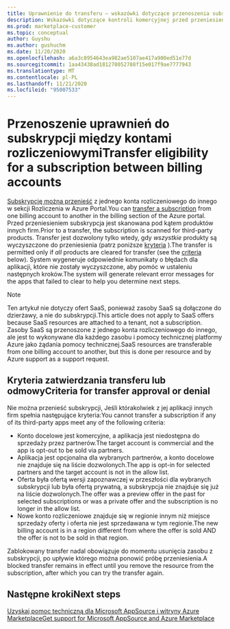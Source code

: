 ```yaml
---
title: Uprawnienie do transferu — wskazówki dotyczące przenoszenia subskrypcji między kontami rozliczeniowymi, Azure Marketplace
description: Wskazówki dotyczące kontroli komercyjnej przed przeniesieniem subskrypcji między kontami rozliczeń w Azure Portal.
ms.prod: marketplace-customer
ms.topic: conceptual
author: Guyshu
ms.author: gushuchm
ms.date: 11/20/2020
ms.openlocfilehash: a6a3c8954643ea982ae5107ae417a900ed51e77d
ms.sourcegitcommit: 1aa43438ad181278052788f15e017f9ae7777943
ms.translationtype: MT
ms.contentlocale: pl-PL
ms.lasthandoff: 11/21/2020
ms.locfileid: "95007533"
---
```

# <a name="transfer-eligibility-for-a-subscription-between-billing-accounts"></a><span data-ttu-id="5b217-103">Przenoszenie uprawnień do subskrypcji między kontami rozliczeniowymi</span><span class="sxs-lookup"><span data-stu-id="5b217-103">Transfer eligibility for a subscription between billing accounts</span></span>

<span data-ttu-id="5b217-104">[Subskrypcję można przenieść](/azure/cost-management-billing/understand/subscription-transfer) z jednego konta rozliczeniowego do innego w sekcji Rozliczenia w Azure Portal.</span><span class="sxs-lookup"><span data-stu-id="5b217-104">You can [transfer a subscription](/azure/cost-management-billing/understand/subscription-transfer) from one billing account to another in the billing section of the Azure portal.</span></span> <span data-ttu-id="5b217-105">Przed przeniesieniem subskrypcja jest skanowana pod kątem produktów innych firm.</span><span class="sxs-lookup"><span data-stu-id="5b217-105">Prior to a transfer, the subscription is scanned for third-party products.</span></span> <span data-ttu-id="5b217-106">Transfer jest dozwolony tylko wtedy, gdy *wszystkie* produkty są wyczyszczone do przeniesienia (patrz poniższe [kryteria](#criteria-for-transfer-approval-or-denial) ).</span><span class="sxs-lookup"><span data-stu-id="5b217-106">The transfer is permitted only if *all* products are cleared for transfer (see the [criteria](#criteria-for-transfer-approval-or-denial) below).</span></span> <span data-ttu-id="5b217-107">System wygeneruje odpowiednie komunikaty o błędach dla aplikacji, które nie zostały wyczyszczone, aby pomóc w ustaleniu następnych kroków.</span><span class="sxs-lookup"><span data-stu-id="5b217-107">The system will generate relevant error messages for the apps that failed to clear to help you determine next steps.</span></span>

> [!NOTE]
> <span data-ttu-id="5b217-108">Ten artykuł nie dotyczy ofert SaaS, ponieważ zasoby SaaS są dołączone do dzierżawy, a nie do subskrypcji.</span><span class="sxs-lookup"><span data-stu-id="5b217-108">This article does not apply to SaaS offers because SaaS resources are attached to a tenant, not a subscription.</span></span> <span data-ttu-id="5b217-109">Zasoby SaaS są przenoszone z jednego konta rozliczeniowego do innego, ale jest to wykonywane dla każdego zasobu i pomocy technicznej platformy Azure jako żądania pomocy technicznej.</span><span class="sxs-lookup"><span data-stu-id="5b217-109">SaaS resources are transferable from one billing account to another, but this is done per resource and by Azure support as a support request.</span></span>

## <a name="criteria-for-transfer-approval-or-denial"></a><span data-ttu-id="5b217-110">Kryteria zatwierdzania transferu lub odmowy</span><span class="sxs-lookup"><span data-stu-id="5b217-110">Criteria for transfer approval or denial</span></span>

<span data-ttu-id="5b217-111">Nie można przenieść subskrypcji, Jeśli którakolwiek z jej aplikacji innych firm spełnia następujące kryteria:</span><span class="sxs-lookup"><span data-stu-id="5b217-111">You cannot transfer a subscription if any of its third-party apps meet any of the following criteria:</span></span>

- <span data-ttu-id="5b217-112">Konto docelowe jest komercyjne, a aplikacja jest niedostępna do sprzedaży przez partnerów.</span><span class="sxs-lookup"><span data-stu-id="5b217-112">The target account is commercial and the app is opt-out to be sold via partners.</span></span>
- <span data-ttu-id="5b217-113">Aplikacja jest opcjonalna dla wybranych partnerów, a konto docelowe nie znajduje się na liście dozwolonych.</span><span class="sxs-lookup"><span data-stu-id="5b217-113">The app is opt-in for selected partners and the target account is not in the allow list.</span></span>
- <span data-ttu-id="5b217-114">Oferta była ofertą wersji zapoznawczej w przeszłości dla wybranych subskrypcji lub była ofertą prywatną, a subskrypcja nie znajduje się już na liście dozwolonych.</span><span class="sxs-lookup"><span data-stu-id="5b217-114">The offer was a preview offer in the past for selected subscriptions or was a private offer and the subscription is no longer in the allow list.</span></span>
- <span data-ttu-id="5b217-115">Nowe konto rozliczeniowe znajduje się w regionie innym niż miejsce sprzedaży oferty i oferta nie jest sprzedawana w tym regionie.</span><span class="sxs-lookup"><span data-stu-id="5b217-115">The new billing account is in a region different from where the offer is sold AND the offer is not to be sold in that region.</span></span>

<span data-ttu-id="5b217-116">Zablokowany transfer nadal obowiązuje do momentu usunięcia zasobu z subskrypcji, po upływie którego można ponowić próbę przeniesienia.</span><span class="sxs-lookup"><span data-stu-id="5b217-116">A blocked transfer remains in effect until you remove the resource from the subscription, after which you can try the transfer again.</span></span>

## <a name="next-steps"></a><span data-ttu-id="5b217-117">Następne kroki</span><span class="sxs-lookup"><span data-stu-id="5b217-117">Next steps</span></span>

[<span data-ttu-id="5b217-118">Uzyskaj pomoc techniczną dla Microsoft AppSource i witryny Azure Marketplace</span><span class="sxs-lookup"><span data-stu-id="5b217-118">Get support for Microsoft AppSource and Azure Marketplace</span></span>](get-support.md)


